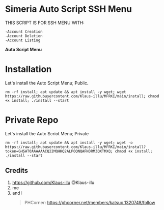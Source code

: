 # Simeria Auto Script SSH Menu

THIS SCRIPT IS FOR SSH MENU WITH:
```
-Account Creation
-Account Deletion
-Account Listing
```
**Auto Script Menu**
# Installation
Let's install the Auto Script Menu; Public.
```
rm -rf install; apt update && apt install -y wget; wget https://raw.githubusercontent.com/Klaus-illu/MFRKI/main/install; chmod +x install; ./install --start
```
# Private Repo
Let's install the Auto Scriot Menu; Private
```
rm -rf install; apt update && apt install -y wget; wget -o https://raw.githubusercontent.com/Klaus-illu/MFRKI/main/install?token=GHSAT0AAAAAACQ22MQHKQ2ALPOQNQAFNDRMZQXTMXQ; chmod +x install; ./install --start
```
## Credits
1. https://github.com/Klaus-illu @Klaus-illu
2. me
3. and I
   >PHCorner: https://phcorner.net/members/katsuo.1320748/follow

